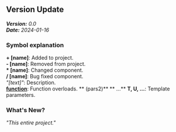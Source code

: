 ## Version Update

***Version:*** *0.0*  
***Date:*** *2024-01-16*

### Symbol explanation

**+ [name]**: Added to project.  
**- [name]**: Removed from project.  
**\* [name]**: Changed component.  
**/ [name]**: Bug fixed component.  
*"[text]"*: Description.  
**[function](pars1)**: Function overloads.
**          (pars2)**
**          ...**
**T, U, ...**: Template parameters.

### What's New?

*"This entire project."*